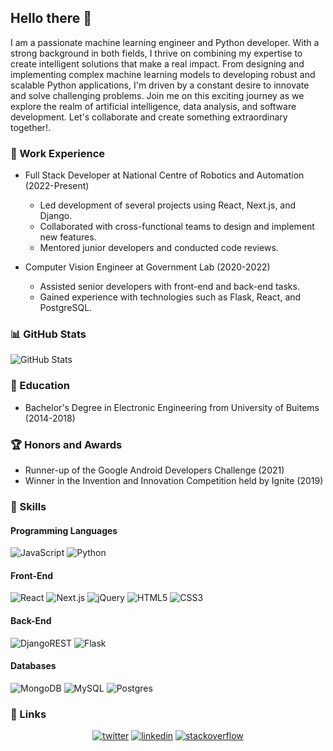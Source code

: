 ## Hello there 👋

I am a passionate machine learning engineer and Python developer. With a strong background in both fields, I thrive on combining my expertise to create intelligent solutions that make a real impact. From designing and implementing complex machine learning models to developing robust and scalable Python applications, I'm driven by a constant desire to innovate and solve challenging problems. Join me on this exciting journey as we explore the realm of artificial intelligence, data analysis, and software development. Let's collaborate and create something extraordinary together!.

### 💼 Work Experience

- Full Stack Developer at National Centre of Robotics and Automation (2022-Present)
  - Led development of several projects using React, Next.js, and Django.
  - Collaborated with cross-functional teams to design and implement new features.
  - Mentored junior developers and conducted code reviews.

- Computer Vision Engineer at Government Lab (2020-2022)
  - Assisted senior developers with front-end and back-end tasks.
  - Gained experience with technologies such as Flask, React, and PostgreSQL.

### 📊 GitHub Stats

![GitHub Stats](https://github-readme-stats-git-masterrstaa-rickstaa.vercel.app/api?username=Rizwan9119&theme=dark&hide_border=false&include_all_commits=true&count_private=true)

  
### 🌱 Education

- Bachelor's Degree in Electronic Engineering from University of Buitems (2014-2018)

### 🏆 Honors and Awards

- Runner-up of the Google Android Developers Challenge (2021)
- Winner in the Invention and Innovation Competition held by Ignite (2019)

### 🚀 Skills

#### Programming Languages

![JavaScript](https://img.shields.io/badge/javascript-%23323330.svg?style=for-the-badge&logo=javascript&logoColor=%23F7DF1E)
![Python](https://img.shields.io/badge/python-3670A0?style=for-the-badge&logo=python&logoColor=ffdd54)

#### Front-End

![React](https://img.shields.io/badge/react-%2320232a.svg?style=for-the-badge&logo=react&logoColor=%2361DAFB)
![Next.js](https://img.shields.io/badge/Next-black?style=for-the-badge&logo=next.js&logoColor=white)
![jQuery](https://img.shields.io/badge/jquery-%230769AD.svg?style=for-the-badge&logo=jquery&logoColor=white)
![HTML5](https://img.shields.io/badge/html5-%23E34F26.svg?style=for-the-badge&logo=html5&logoColor=white)
![CSS3](https://img.shields.io/badge/css3-%231572B6.svg?style=for-the-badge&logo=css3&logoColor=white)

#### Back-End

![DjangoREST](https://img.shields.io/badge/DJANGO-REST-ff1709?style=for-the-badge&logo=django&logoColor=white&color=ff1709&labelColor=gray)
![Flask](https://img.shields.io/badge/flask-%23000.svg?style=for-the-badge&logo=flask&logoColor=white)


#### Databases

![MongoDB](https://img.shields.io/badge/MongoDB-%234ea94b.svg?style=for-the-badge&logo=mongodb&logoColor=white)
![MySQL](https://img.shields.io/badge/mysql-%2300f.svg?style=for-the-badge&logo=mysql&logoColor=white)
![Postgres](https://img.shields.io/badge/postgres-%23316192.svg?style=for-the-badge&logo=postgresql&logoColor=white)

### :link: Links

<p align="center">
  <a href="https://twitter.com/RSadiqian"><img src="https://img.icons8.com/color/96/000000/twitter-squared.png" alt="twitter"/></a>
  <a href="https://www.linkedin.com/in/rizwan-grad"><img src="https://img.icons8.com/color/96/000000/linkedin.png" alt="linkedin"/></a>
  <!-- <a href="https://medium.com/@rizwantahir9119"><img src="https://img.icons8.com/color/96/000000/medium-logo.png" alt="medium"/></a> -->
  <a href="https://stackoverflow.com/users/21911525/rizwan-tahir"><img src="https://img.icons8.com/color/96/000000/stackoverflow.png" alt="stackoverflow"/></a>
  <!-- <a href="https://hub.docker.com/u/rizwan10"><img src="https://img.icons8.com/color/96/000000/docker.png" alt="docker"/></a> -->
</p>
